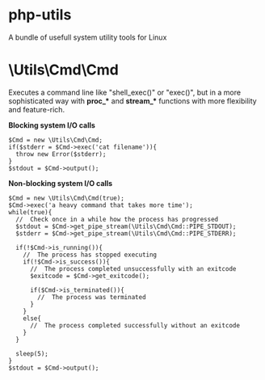 # php-utils

A bundle of usefull system utility tools for Linux

# \Utils\Cmd\Cmd
Executes a command line like "shell_exec()" or "exec()", but in a more sophisticated way with **proc_\*** and **stream_\*** functions with more flexibility and feature-rich.

**Blocking system I/O calls**
```
$Cmd = new \Utils\Cmd\Cmd;
if($stderr = $Cmd->exec('cat filename')){
  throw new Error($stderr);
}
$stdout = $Cmd->output();
```

**Non-blocking system I/O calls**
```
$Cmd = new \Utils\Cmd\Cmd(true);
$Cmd->exec('a heavy command that takes more time');
while(true){
  //  Check once in a while how the process has progressed
  $stdout = $Cmd->get_pipe_stream(\Utils\Cmd\Cmd::PIPE_STDOUT);
  $stderr = $Cmd->get_pipe_stream(\Utils\Cmd\Cmd::PIPE_STDERR);
  
  if(!$Cmd->is_running()){
    //  The process has stopped executing
    if(!$Cmd->is_success()){
      //  The process completed unsuccessfully with an exitcode
      $exitcode = $Cmd->get_exitcode();
      
      if($Cmd->is_terminated()){
        //  The process was terminated
      }
    }
    else{
      //  The process completed successfully without an exitcode
    }
  }
  
  sleep(5);
}
$stdout = $Cmd->output();
```
